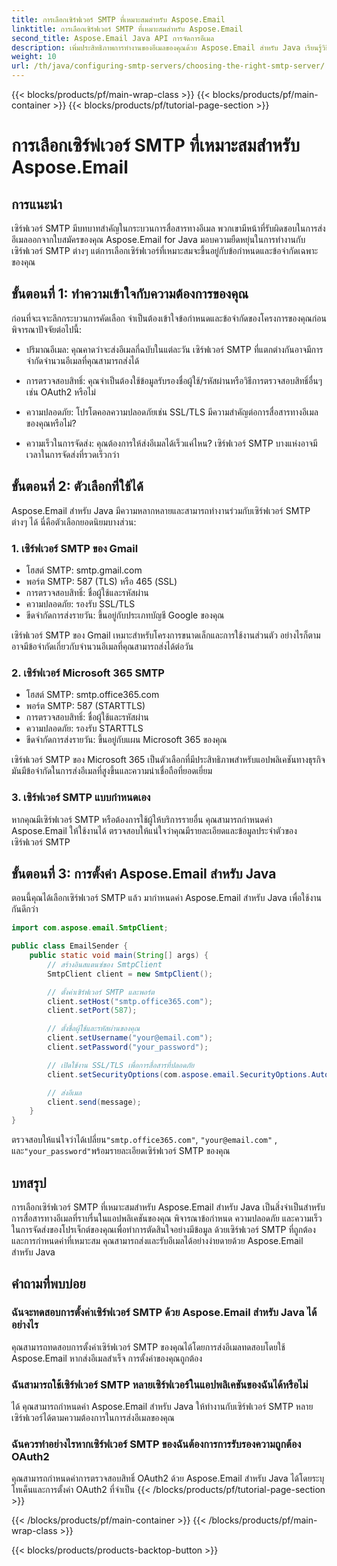 ```yaml
---
title: การเลือกเซิร์ฟเวอร์ SMTP ที่เหมาะสมสำหรับ Aspose.Email
linktitle: การเลือกเซิร์ฟเวอร์ SMTP ที่เหมาะสมสำหรับ Aspose.Email
second_title: Aspose.Email Java API การจัดการอีเมล
description: เพิ่มประสิทธิภาพการทำงานของอีเมลของคุณด้วย Aspose.Email สำหรับ Java เรียนรู้วิธีเลือกเซิร์ฟเวอร์ SMTP ที่เหมาะสมและส่งอีเมลได้อย่างง่ายดาย
weight: 10
url: /th/java/configuring-smtp-servers/choosing-the-right-smtp-server/
---
```


{{< blocks/products/pf/main-wrap-class >}}
{{< blocks/products/pf/main-container >}}
{{< blocks/products/pf/tutorial-page-section >}}

# การเลือกเซิร์ฟเวอร์ SMTP ที่เหมาะสมสำหรับ Aspose.Email


## การแนะนำ

เซิร์ฟเวอร์ SMTP มีบทบาทสำคัญในกระบวนการสื่อสารทางอีเมล พวกเขามีหน้าที่รับผิดชอบในการส่งอีเมลออกจากใบสมัครของคุณ Aspose.Email for Java มอบความยืดหยุ่นในการทำงานกับเซิร์ฟเวอร์ SMTP ต่างๆ แต่การเลือกเซิร์ฟเวอร์ที่เหมาะสมจะขึ้นอยู่กับข้อกำหนดและข้อจำกัดเฉพาะของคุณ

## ขั้นตอนที่ 1: ทำความเข้าใจกับความต้องการของคุณ

ก่อนที่จะเจาะลึกกระบวนการคัดเลือก จำเป็นต้องเข้าใจข้อกำหนดและข้อจำกัดของโครงการของคุณก่อน พิจารณาปัจจัยต่อไปนี้:

- ปริมาณอีเมล: คุณคาดว่าจะส่งอีเมลกี่ฉบับในแต่ละวัน เซิร์ฟเวอร์ SMTP ที่แตกต่างกันอาจมีการจำกัดจำนวนอีเมลที่คุณสามารถส่งได้

- การตรวจสอบสิทธิ์: คุณจำเป็นต้องใช้ข้อมูลรับรองชื่อผู้ใช้/รหัสผ่านหรือวิธีการตรวจสอบสิทธิ์อื่นๆ เช่น OAuth2 หรือไม่

- ความปลอดภัย: โปรโตคอลความปลอดภัยเช่น SSL/TLS มีความสำคัญต่อการสื่อสารทางอีเมลของคุณหรือไม่?

- ความเร็วในการจัดส่ง: คุณต้องการให้ส่งอีเมลได้เร็วแค่ไหน? เซิร์ฟเวอร์ SMTP บางแห่งอาจมีเวลาในการจัดส่งที่รวดเร็วกว่า

## ขั้นตอนที่ 2: ตัวเลือกที่ใช้ได้

Aspose.Email สำหรับ Java มีความหลากหลายและสามารถทำงานร่วมกับเซิร์ฟเวอร์ SMTP ต่างๆ ได้ นี่คือตัวเลือกยอดนิยมบางส่วน:

### 1. เซิร์ฟเวอร์ SMTP ของ Gmail

- โฮสต์ SMTP: smtp.gmail.com
- พอร์ต SMTP: 587 (TLS) หรือ 465 (SSL)
- การตรวจสอบสิทธิ์: ชื่อผู้ใช้และรหัสผ่าน
- ความปลอดภัย: รองรับ SSL/TLS
- ขีดจำกัดการส่งรายวัน: ขึ้นอยู่กับประเภทบัญชี Google ของคุณ

เซิร์ฟเวอร์ SMTP ของ Gmail เหมาะสำหรับโครงการขนาดเล็กและการใช้งานส่วนตัว อย่างไรก็ตาม อาจมีข้อจำกัดเกี่ยวกับจำนวนอีเมลที่คุณสามารถส่งได้ต่อวัน

### 2. เซิร์ฟเวอร์ Microsoft 365 SMTP

- โฮสต์ SMTP: smtp.office365.com
- พอร์ต SMTP: 587 (STARTTLS)
- การตรวจสอบสิทธิ์: ชื่อผู้ใช้และรหัสผ่าน
- ความปลอดภัย: รองรับ STARTTLS
- ขีดจำกัดการส่งรายวัน: ขึ้นอยู่กับแผน Microsoft 365 ของคุณ

เซิร์ฟเวอร์ SMTP ของ Microsoft 365 เป็นตัวเลือกที่มีประสิทธิภาพสำหรับแอปพลิเคชันทางธุรกิจ มันมีข้อจำกัดในการส่งอีเมลที่สูงขึ้นและความน่าเชื่อถือที่ยอดเยี่ยม

### 3. เซิร์ฟเวอร์ SMTP แบบกำหนดเอง

หากคุณมีเซิร์ฟเวอร์ SMTP หรือต้องการใช้ผู้ให้บริการรายอื่น คุณสามารถกำหนดค่า Aspose.Email ให้ใช้งานได้ ตรวจสอบให้แน่ใจว่าคุณมีรายละเอียดและข้อมูลประจำตัวของเซิร์ฟเวอร์ SMTP

## ขั้นตอนที่ 3: การตั้งค่า Aspose.Email สำหรับ Java

ตอนนี้คุณได้เลือกเซิร์ฟเวอร์ SMTP แล้ว มากำหนดค่า Aspose.Email สำหรับ Java เพื่อใช้งานกันดีกว่า

```java
import com.aspose.email.SmtpClient;

public class EmailSender {
    public static void main(String[] args) {
        // สร้างอินสแตนซ์ของ SmtpClient
        SmtpClient client = new SmtpClient();

        // ตั้งค่าเซิร์ฟเวอร์ SMTP และพอร์ต
        client.setHost("smtp.office365.com");
        client.setPort(587);

        // ตั้งชื่อผู้ใช้และรหัสผ่านของคุณ
        client.setUsername("your@email.com");
        client.setPassword("your_password");

        // เปิดใช้งาน SSL/TLS เพื่อการสื่อสารที่ปลอดภัย
        client.setSecurityOptions(com.aspose.email.SecurityOptions.Auto);

        // ส่งอีเมล
        client.send(message);
    }
}
```

 ตรวจสอบให้แน่ใจว่าได้เปลี่ยน`"smtp.office365.com"`, `"your@email.com"` , และ`"your_password"`พร้อมรายละเอียดเซิร์ฟเวอร์ SMTP ของคุณ

## บทสรุป

การเลือกเซิร์ฟเวอร์ SMTP ที่เหมาะสมสำหรับ Aspose.Email สำหรับ Java เป็นสิ่งจำเป็นสำหรับการสื่อสารทางอีเมลที่ราบรื่นในแอปพลิเคชันของคุณ พิจารณาข้อกำหนด ความปลอดภัย และความเร็วในการจัดส่งของโปรเจ็กต์ของคุณเพื่อทำการตัดสินใจอย่างมีข้อมูล ด้วยเซิร์ฟเวอร์ SMTP ที่ถูกต้องและการกำหนดค่าที่เหมาะสม คุณสามารถส่งและรับอีเมลได้อย่างง่ายดายด้วย Aspose.Email สำหรับ Java

## คำถามที่พบบ่อย

### ฉันจะทดสอบการตั้งค่าเซิร์ฟเวอร์ SMTP ด้วย Aspose.Email สำหรับ Java ได้อย่างไร

คุณสามารถทดสอบการตั้งค่าเซิร์ฟเวอร์ SMTP ของคุณได้โดยการส่งอีเมลทดสอบโดยใช้ Aspose.Email หากส่งอีเมลสำเร็จ การตั้งค่าของคุณถูกต้อง

### ฉันสามารถใช้เซิร์ฟเวอร์ SMTP หลายเซิร์ฟเวอร์ในแอปพลิเคชันของฉันได้หรือไม่

ได้ คุณสามารถกำหนดค่า Aspose.Email สำหรับ Java ให้ทำงานกับเซิร์ฟเวอร์ SMTP หลายเซิร์ฟเวอร์ได้ตามความต้องการในการส่งอีเมลของคุณ

### ฉันควรทำอย่างไรหากเซิร์ฟเวอร์ SMTP ของฉันต้องการการรับรองความถูกต้อง OAuth2

คุณสามารถกำหนดค่าการตรวจสอบสิทธิ์ OAuth2 ด้วย Aspose.Email สำหรับ Java ได้โดยระบุโทเค็นและการตั้งค่า OAuth2 ที่จำเป็น
{{< /blocks/products/pf/tutorial-page-section >}}

{{< /blocks/products/pf/main-container >}}
{{< /blocks/products/pf/main-wrap-class >}}

{{< blocks/products/products-backtop-button >}}
